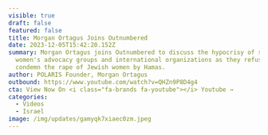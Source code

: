 ```yaml
---
visible: true
draft: false
featured: false
title: Morgan Ortagus Joins Outnumbered
date: 2023-12-05T15:42:20.152Z
summary: Morgan Ortagus joins Outnumbered to discuss the hypocrisy of some
  women's advocacy groups and international organizations as they refuse to
  condemn the rape of Jewish women by Hamas.
author: POLARIS Founder, Morgan Ortagus
outbound: https://www.youtube.com/watch?v=QHZn9P8D4g4
cta: View Now On <i class="fa-brands fa-youtube"></i> Youtube →
categories:
  - Videos
  - Israel
image: /img/updates/gamyqk7xiaec0zm.jpeg
---
```

